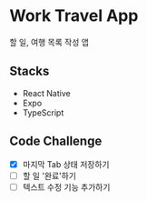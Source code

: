 # Work Travel App

할 일, 여행 목록 작성 앱

## Stacks

- React Native
- Expo
- TypeScript

## Code Challenge

- [x] 마지막 Tab 상태 저장하기
- [ ] 할 일 '완료'하기
- [ ] 텍스트 수정 기능 추가하기
